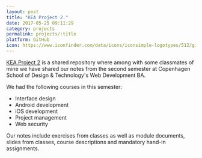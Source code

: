 ```yaml
---
layout: post
title: "KEA Project 2."
date: 2017-05-25 09:11:29
category: projects
permalink: projects/:title
platform: GitHub
icon: https://www.iconfinder.com/data/icons/iconsimple-logotypes/512/github-512.png
---
```


[KEA Project 2](https://github.com/gaboratorium/keaproject) is a shared repository where among with some classmates of mine we have shared our notes from the second semester at Copenhagen School of Design & Technology's Web Development BA. 

We had the following courses in this semester:

- Interface design
- Android development
- iOS development
- Project management
- Web security

Our notes include exercises from classes as well as module documents, slides from classes, course descriptions and mandatory hand-in assignments.